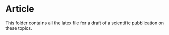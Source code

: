 Article
=======

This folder contains all the latex file for a draft of a scientific pubblication
on these topics.
